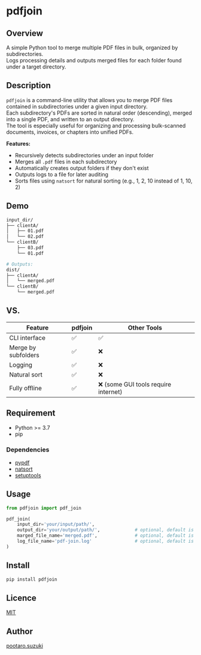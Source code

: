 # pdfjoin

## Overview

A simple Python tool to merge multiple PDF files in bulk, organized by subdirectories.  
Logs processing details and outputs merged files for each folder found under a target directory.  

## Description

`pdfjoin` is a command-line utility that allows you to merge PDF files contained in subdirectories under a given input directory.  
Each subdirectory's PDFs are sorted in natural order (descending), merged into a single PDF, and written to an output directory.  
The tool is especially useful for organizing and processing bulk-scanned documents, invoices, or chapters into unified PDFs.  

**Features:**
- Recursively detects subdirectories under an input folder
- Merges all `.pdf` files in each subdirectory
- Automatically creates output folders if they don't exist
- Outputs logs to a file for later auditing
- Sorts files using `natsort` for natural sorting (e.g., 1, 2, 10 instead of 1, 10, 2)

## Demo

```bash
input_dir/
├── clientA/
│   ├── 01.pdf
│   └── 02.pdf
└── clientB/
    ├── 03.pdf
    └── 01.pdf

# Outputs:
dist/
├── clientA/
│   └── merged.pdf
└── clientB/
    └── merged.pdf
```


## VS.

| Feature               | pdfjoin | Other Tools |
|----------------------|---------|-------------|
| CLI interface         | ✅       | ✅           |
| Merge by subfolders   | ✅       | ❌           |
| Logging               | ✅       | ❌           |
| Natural sort          | ✅       | ❌           |
| Fully offline         | ✅       | ❌ (some GUI tools require internet) |

## Requirement

- Python >= 3.7
- pip

### Dependencies

- [pypdf](https://pypi.org/project/pypdf/)  
- [natsort](https://pypi.org/project/natsort/)  
- [setuptools](https://pypi.org/project/setuptools/)  

## Usage

```python
from pdfjoin import pdf_join

pdf_join(
    input_dir='your/input/path/',
    output_dir='your/output/path/',             # optional, default is 'dist/'
    marged_file_name='merged.pdf',              # optional, default is 'merged.pdf'
    log_file_name='pdf-join.log'                # optional, default is 'pdf-join.log'
)
```

## Install

```bash
pip install pdfjoin
```

## Licence

[MIT](https://github.com/tcnksm/tool/blob/master/LICENCE)  

## Author

[pootaro.suzuki](https://github.com/dev-pootaro)  
